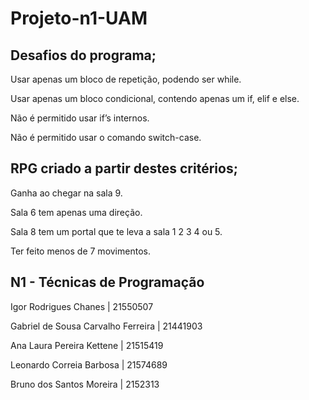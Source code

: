 # Projeto-n1-UAM


Desafios do programa; 
--------------------------------------------------------------------------------------
Usar apenas um bloco de repetição, podendo ser while.

Usar apenas um bloco condicional, contendo apenas um if, elif e else.

Não é permitido usar if’s internos.

Não é permitido usar o comando switch-case.

RPG criado a partir destes critérios;
--------------------------------------------------------------------------------------

Ganha ao chegar na sala 9.

Sala 6 tem apenas uma direção.

Sala 8 tem um portal que te leva a sala 1 2 3 4 ou 5.

Ter feito menos de 7 movimentos.


N1 - Técnicas de Programação
--------------------------------------------------------------------------------------


Igor Rodrigues Chanes | 21550507

Gabriel de Sousa Carvalho Ferreira | 21441903

Ana Laura Pereira Kettene | 21515419

Leonardo Correia Barbosa | 21574689

Bruno dos Santos Moreira | 2152313
